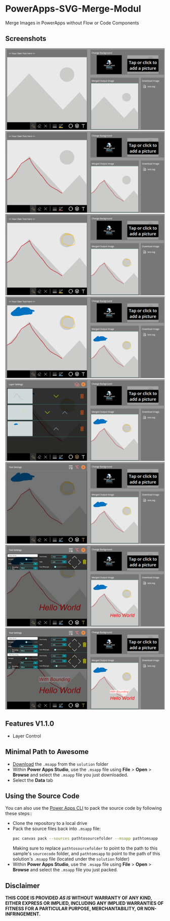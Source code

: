 
# PowerApps-SVG-Merge-Modul

Merge Images in PowerApps without Flow or Code Components



## Screenshots

![App Screenshot](Images/img1.png)
![App Screenshot](Images/img2.png)
![App Screenshot](Images/img3.png)
![App Screenshot](Images/img4.png)
![App Screenshot](Images/img5.png)
![App Screenshot](Images/img6.png)
![App Screenshot](Images/img7.png)
![App Screenshot](Images/img8.png)




## Features V1.1.0

- Layer Control

## Minimal Path to Awesome

* [Download](SVG%20MergeModul.msapp) the `.msapp` from the `solution` folder
* Within **Power Apps Studio**, use the `.msapp` file using **File** > **Open** > **Browse** and select the `.msapp` file you just downloaded.
* Select the **Data** tab

## Using the Source Code

You can also use the [Power Apps CLI](https://docs.microsoft.com/powerapps/developer/data-platform/powerapps-cli) to pack the source code by following these steps::

* Clone the repository to a local drive
* Pack the source files back into `.msapp` file:
  ```bash
  pac canvas pack --sources pathtosourcefolder --msapp pathtomsapp
  ```
  Making sure to replace `pathtosourcefolder` to point to the path to this sample's `sourcecode` folder, and `pathtomsapp` to point to the path of this solution's `.msapp` file (located under the `solution` folder)
* Within **Power Apps Studio**, use the `.msapp` file using **File** > **Open** > **Browse** and select the `.msapp` file you just packed.

## Disclaimer

**THIS CODE IS PROVIDED *AS IS* WITHOUT WARRANTY OF ANY KIND, EITHER EXPRESS OR IMPLIED, INCLUDING ANY IMPLIED WARRANTIES OF FITNESS FOR A PARTICULAR PURPOSE, MERCHANTABILITY, OR NON-INFRINGEMENT.**

